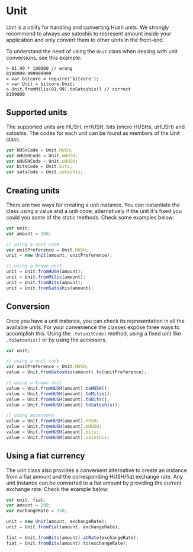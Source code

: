 # Unit
Unit is a utility for handling and converting Hush units. We strongly recommend to always use satoshis to represent amount inside your application and only convert them to other units in the front-end.

To understand the need of using the `Unit` class when dealing with unit conversions, see this example:

```
> 81.99 * 100000 // wrong
8198999.999999999
> var bitcore = require('bitcore');
> var Unit = bitcore.Unit;
> Unit.fromMilis(81.99).toSatoshis() // correct
8199000
```

## Supported units
The supported units are HUSH, mHUSH, bits (micro HUSHs, uHUSH) and satoshis. The codes for each unit can be found as members of the Unit class.

```javascript
var HUSHCode = Unit.HUSH;
var mHUSHCode = Unit.mHUSH;
var uHUSHCode = Unit.uHUSH;
var bitsCode = Unit.bits;
var satsCode = Unit.satoshis;
```

## Creating units
There are two ways for creating a unit instance. You can instantiate the class using a value and a unit code; alternatively if the unit it's fixed you could you some of the static methods. Check some examples below:

```javascript
var unit;
var amount = 100;

// using a unit code
var unitPreference = Unit.HUSH;
unit = new Unit(amount, unitPreference);

// using a known unit
unit = Unit.fromHUSH(amount);
unit = Unit.fromMilis(amount);
unit = Unit.fromBits(amount);
unit = Unit.fromSatoshis(amount);
```

## Conversion
Once you have a unit instance, you can check its representation in all the available units. For your convenience the classes expose three ways to accomplish this. Using the `.to(unitCode)` method, using a fixed unit like `.toSatoshis()` or by using the accessors.

```javascript
var unit;

// using a unit code
var unitPreference = Unit.HUSH;
value = Unit.fromSatoshis(amount).to(unitPreference);

// using a known unit
value = Unit.fromHUSH(amount).toHUSH();
value = Unit.fromHUSH(amount).toMilis();
value = Unit.fromHUSH(amount).toBits();
value = Unit.fromHUSH(amount).toSatoshis();

// using accessors
value = Unit.fromHUSH(amount).HUSH;
value = Unit.fromHUSH(amount).mHUSH;
value = Unit.fromHUSH(amount).bits;
value = Unit.fromHUSH(amount).satoshis;
```

## Using a fiat currency
The unit class also provides a convenient alternative to create an instance from a fiat amount and the corresponding HUSH/fiat exchange rate. Any unit instance can be converted to a fiat amount by providing the current exchange rate. Check the example below:

```javascript
var unit, fiat;
var amount = 100;
var exchangeRate = 350;

unit = new Unit(amount, exchangeRate);
unit = Unit.fromFiat(amount, exchangeRate);

fiat = Unit.fromBits(amount).atRate(exchangeRate);
fiat = Unit.fromBits(amount).to(exchangeRate);
```
